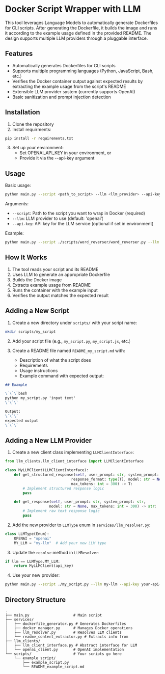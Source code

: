 # Docker Script Wrapper with LLM

This tool leverages Language Models to automatically generate Dockerfiles for CLI scripts. After generating the Dockerfile, it builds the image and runs it according to the example usage defined in the provided README. The design supports multiple LLM providers through a pluggable interface.

## Features

- Automatically generates Dockerfiles for CLI scripts
- Supports multiple programming languages (Python, JavaScript, Bash, etc.)
- Verifies the Docker container output against expected results by extracting the example usage from the script's README
- Extensible LLM provider system (currently supports OpenAI)
- Basic sanitization and prompt injection detection

## Installation

1. Clone the repository
2. Install requirments:
```bash
pip install -r requirements.txt
```
3. Set up your environment:
   - Set OPENAI_API_KEY in your environment, or
   - Provide it via the --api-key argument

## Usage

Basic usage:
```bash
python main.py --script <path_to_script> --llm <llm_provider> --api-key <your_api_key>
```

Arguments:
- `--script`: Path to the script you want to wrap in Docker (required)
- `--llm`: LLM provider to use (default: 'openai')
- `--api-key`: API key for the LLM service (optional if set in environment)

Example:
```bash
python main.py --script ./scripts/word_reverser/word_reverser.py --llm openai --api-key your-api-key
```

## How It Works

1. The tool reads your script and its README
2. Uses LLM to generate an appropriate Dockerfile
3. Builds the Docker image
4. Extracts example usage from README
5. Runs the container with the example input
6. Verifies the output matches the expected result

## Adding a New Script

1. Create a new directory under `scripts/` with your script name:
```bash
mkdir scripts/my_script
```

2. Add your script file (e.g., `my_script.py`, `my_script.js`, etc.)

3. Create a README file named `README_my_script.md` with:
   - Description of what the script does
   - Requirements
   - Usage instructions
   - Example command with expected output:
```markdown
## Example

\`\`\`bash
python my_script.py 'input text'
\`\`\`

Output:
\`\`\`
expected output
\`\`\`
```

## Adding a New LLM Provider

1. Create a new client class implementing `LLMClientInterface`:
```python
from llm_clients.llm_client_interface import LLMClientInterface

class MyLLMClient(LLMClientInterface):
    def get_structured_response(self, user_prompt: str, system_prompt: str, 
                              response_format: type[T], model: str = None, 
                              max_tokens: int = 300) -> T:
        # Implement structured response logic
        pass

    def get_response(self, user_prompt: str, system_prompt: str, 
                    model: str = None, max_tokens: int = 300) -> str:
        # Implement raw text response logic
        pass
```

2. Add the new provider to `LLMType` enum in `services/llm_resolver.py`:
```python
class LLMType(Enum):
    OPENAI = "openai"
    MY_LLM = "my-llm"  # Add your new LLM type
```

3. Update the `resolve` method in `LLMResolver`:
```python
if llm == LLMType.MY_LLM:
    return MyLLMClient(api_key)
```

4. Use your new provider:
```bash
python main.py --script ./my_script.py --llm my-llm --api-key your-api-key
```

## Directory Structure

```
.
├── main.py                    # Main script
├── services/
│   ├── dockerfile_generator.py # Generates Dockerfiles
│   ├── docker_manager.py      # Manages Docker operations
│   ├── llm_resolver.py        # Resolves LLM clients
│   └── readme_content_extractor.py # Extracts info from 
├── llm_clients/
│   ├── llm_client_interface.py # Abstract interface for LLM
│   └── openai_client.py       # OpenAI implementation
└── scripts/                   # Your scripts go here
    └── example_script/
        ├── example_script.py
        └── README_example_script.md
```
